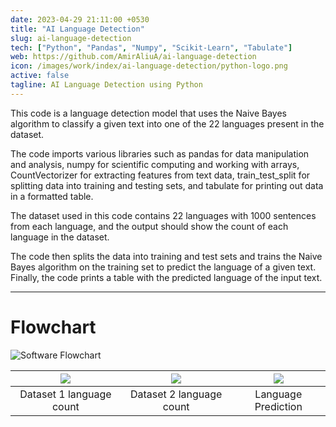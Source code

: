 ```yaml
---
date: 2023-04-29 21:11:00 +0530
title: "AI Language Detection"
slug: ai-language-detection
tech: ["Python", "Pandas", "Numpy", "Scikit-Learn", "Tabulate"]
web: https://github.com/AmirAliuA/ai-language-detection
icon: /images/work/index/ai-language-detection/python-logo.png
active: false
tagline: AI Language Detection using Python
---
```


This code is a language detection model that uses the Naive Bayes algorithm 
to classify a given text into one of the 22 languages present in the dataset. 
    
The code imports various libraries such as pandas for data manipulation and analysis, 
numpy for scientific computing and working with arrays, CountVectorizer for extracting features from text data, 
train_test_split for splitting data into training and testing sets, and tabulate for printing out data in a formatted table.

The dataset used in this code contains 22 languages with 1000 sentences from each language, and the output 
should show the count of each language in the dataset. 

The code then splits the data into training and test sets and trains the Naive Bayes algorithm on the training 
set to predict the language of a given text. Finally, the code prints a table with the predicted language of the input text.

---

# Flowchart
![Software Flowchart](/images/work/index/ai-language-detection/flowchart.png)

|![](/images/work/index/ai-language-detection/dataset-1-language-count.png)|![](/images/work/index/ai-language-detection/dataset-2-language-count.png)|![](/images/work/index/ai-language-detection/dataset-2-language-count.png)|
|:-:|:-:|:-:|
|Dataset 1 language count|Dataset 2 language count|Language Prediction|
